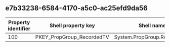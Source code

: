 ## e7b33238-6584-4170-a5c0-ac25efd9da56

Property identifier | Shell property key | Shell name | Alias
--- | --- | --- | ---
100 | PKEY_PropGroup_RecordedTV | System.PropGroup.RecordedTV | 

